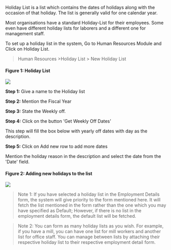 Holiday List is a list which contains the dates of holidays along with the
occasion of that holiday. The list is generally valid for one calendar year.  

Most organisations have a standard Holiday-List for their employees. Some even
have different holiday lists for laborers and a different one for management
staff.

  

To set up a holiday list in the system, Go to Human Resources Module and Click
on Holiday List.

  

> Human Resources >Holiday List > New Holiday List  

  
#### Figure 1: Holiday List

![](assets/erpnext_org/images/erpnext/holiday-list-1.png)  

  

__Step 1:__ Give a name to the Holiday list

__Step 2:__ Mention the Fiscal Year  

__Step 3:__ State the Weekly  off.  

__Step 4:__ Click on the button 'Get Weekly Off Dates'  

This step will fill the box below with yearly off dates with day as the
description.

__Step 5:__ Click on Add new row to add more dates  

Mention the holiday reason in the description and select the date from the
'Date' field.

  
#### Figure 2: Adding new holidays to the list

![](assets/erpnext_org/images/erpnext/holiday-list-2.png)  

  

> Note 1: If you have selected a holiday list in the Employment Details form,
the system will give priority to the form mentioned here. It will fetch the
list mentioned in the form rather than the one which you may have specified as
Default; However, if there is no list in the employment details form, the
default list will be fetched.


> Note 2: You can form as many holiday lists as you wish. For example, if you
have a mill, you can have one list for mill workers and another list for
office staff. You can manage between lists by attaching their respective
holiday list to their respective employment detail form.

  